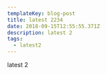 ```yaml
---
templateKey: blog-post
title: latest 2234
date: 2018-09-15T12:55:55.371Z
description: latest 2
tags:
  - latest2
---
```

latest 2
